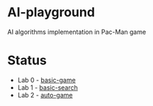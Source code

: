 # AI-playground
AI algorithms implementation in Pac-Man game

# Status
- Lab 0 - [basic-game](https://github.com/Yaroslaww-1/ai-playground/tree/lab1-basic-game)
- Lab 1 - [basic-search](https://github.com/Yaroslaww-1/ai-playground/tree/lab2-basic-search)
- Lab 2 - [auto-game](https://github.com/Yaroslaww-1/ai-playground/tree/lab3-auto-game)

